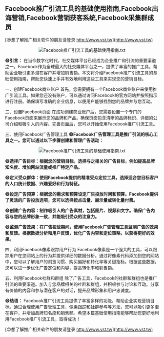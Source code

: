 ## **Facebook推广引流工具的基础使用指南,Facebook出海营销,Facebook营销获客系统,Facebook采集群成员**

[😍想了解推广相关软件的朋友请登录 http://www.vst.tw](http://www.vst.tw)

 <center><img src="https://vst.tw/MP4/tuiguang/png/1.png" alt="Facebook推广引流工具的基础使用指南.txt"></center>

**😄引言：**
在当今数字化时代，社交媒体平台已经成为企业推广和引流的重要渠道之一。Facebook作为全球最大的社交媒体平台之一，提供了丰富的推广工具，帮助企业吸引更多潜在客户并增加销售额。本文将介绍Facebook推广引流工具的基础使用指南，帮助您快速上手并有效地利用这些工具来实现您的营销目标。

一、创建Facebook商业账户
首先，您需要拥有一个Facebook商业账户来使用推广引流工具。如果您还没有账户，可以通过访问Facebook的官方网站并按照指示进行注册。确保填写准确的企业信息，以便用户能够找到您的品牌并与您互动。

二、设置Facebook页面
在成功创建商业账户后，您需要设置一个专门的Facebook页面来展示您的品牌和产品。确保页面包含清晰的品牌标识、详细的公司介绍和吸引人的内容。完善页面后，您可以开始使用Facebook推广引流工具。

三、使用Facebook广告管理工具
**😄Facebook广告管理工具是推广引流的核心工具之一。您可以通过以下步骤创建和管理广告活动：**

 <center><img src="https://vst.tw/MP4/tuiguang/png/5.png" alt="Facebook推广引流工具的基础使用指南.txt"></center>

**😄选择广告目标：根据您的营销目标，选择与之相关的广告目标，例如提高品牌知名度、增加网站流量或推广特定产品。**

**😄定义受众群体：使用Facebook提供的精准受众定位工具，选择适合您目标客户的人口统计数据、兴趣爱好和行为特征。**

**😄设定广告预算：根据您的需求和预算设定广告投放时间和预算。Facebook提供了灵活的广告投放选项，您可以选择按点击量、展示量或转化量付费。**

**😄创建广告内容：制作吸引人的广告素材，包括图片、视频和文字。确保广告内容与您的品牌形象一致，并能吸引受众的注意力。**

**😄监测广告效果：在广告投放期间，使用Facebook广告管理工具监测广告的效果和反馈。根据数据分析和用户反馈，优化广告内容和定位策略，以获得更好的效果。**

四、利用Facebook像素跟踪用户行为
Facebook像素是一个强大的工具，可以跟踪用户在您网站上的行为并提供详细的数据分析。通过将像素代码添加到您的网站中，您可以了解用户的浏览习惯、购买偏好和转化率等关键指标。根据这些数据，您可以进一步优化广告定位和内容，提高转化率和销售额。

五、利用Facebook社群和群组
除了广告工具，Facebook的社群和群组也是推广引流的重要渠道。加入与您品牌相关的社群和群组，并积极参与讨论和互动。分享有价值的内容和参与潜在客户的对话，提升品牌形象和用户忠诚度。

**😄结语：**
Facebook推广引流工具提供了丰富多样的功能，帮助企业实现营销目标。通过合理使用广告管理工具、像素跟踪和社群参与等方法，您可以吸引更多潜在客户，并增加品牌知名度和销售额。希望本篇基础使用指南能够帮助您更好地利用Facebook推广引流工具，取得成功！

[😍想了解推广相关软件的朋友请登录 http://www.vst.tw](http://www.vst.tw)



